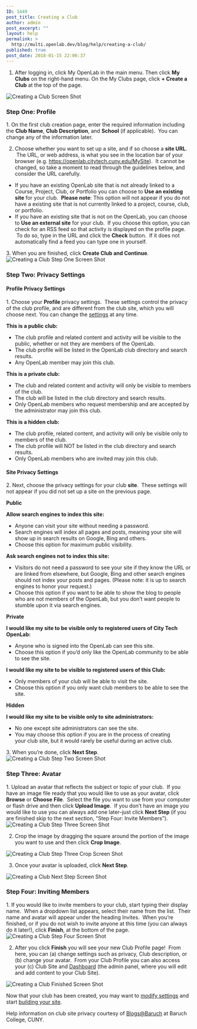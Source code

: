```yaml
---
ID: 1449
post_title: Creating a Club
author: admin
post_excerpt: ""
layout: help
permalink: >
  http://multi.openlab.dev/blog/help/creating-a-club/
published: true
post_date: 2018-01-15 22:06:37
---
```

1. After logging in, click My OpenLab in the main menu. Then click <strong>My Clubs</strong> on the right-hand menu. On the My Clubs page, click <strong>+ Create a Club</strong> at the top of the page.

<img class="alignnone wp-image-36469 size-full" src="https://openlab.citytech.cuny.edu/wp-content/uploads/2012/09/Create_Club_1_V2.png" sizes="(max-width: 1200px) 100vw, 1200px" srcset="https://openlab.citytech.cuny.edu/wp-content/uploads/2012/09/Create_Club_1_V2.png 1200w, https://openlab.citytech.cuny.edu/wp-content/uploads/2012/09/Create_Club_1_V2-300x163.png 300w, https://openlab.citytech.cuny.edu/wp-content/uploads/2012/09/Create_Club_1_V2-1024x556.png 1024w, https://openlab.citytech.cuny.edu/wp-content/uploads/2012/09/Create_Club_1_V2-32x17.png 32w" alt="Creating a Club Screen Shot" />
<h3>Step One: Profile</h3>
1. On the first club creation page, enter the required information including the <strong>Club Name</strong>, <strong>Club Description</strong>, and <strong>School</strong> (if applicable).  You can change any of the information later.

2. Choose whether you want to set up a site, and if so choose a <strong>site URL</strong>.  The URL, or web address, is what you see in the location bar of your browser (e.g. https://openlab.citytech.cuny.edu/MySite).  It cannot be changed, so take a moment to read through the guidelines below, and consider the URL carefully.
<ul>
 	<li>If you have an existing OpenLab site that is not already linked to a Course, Project, Club, or Portfolio you can choose to <strong>Use an existing site</strong> for your club.  <strong>Please note</strong>: This option will not appear if you do not have a existing site that is not currently linked to a project, course, club, or portfolio.</li>
 	<li>If you have an existing site that is not on the OpenLab, you can choose to <strong>Use an external site</strong> for your club.  If you choose this option, you can check for an RSS feed so that activity is displayed on the profile page.  To do so, type in the URL and click the <strong>Check</strong> button.  If it does not automatically find a feed you can type one in yourself.</li>
</ul>
3. When you are finished, click <strong>Create Club and Continue</strong>.

<img class="alignnone wp-image-36471 size-full" src="https://openlab.citytech.cuny.edu/wp-content/uploads/2012/09/Create_Club_2_V2.png" sizes="(max-width: 1033px) 100vw, 1033px" srcset="https://openlab.citytech.cuny.edu/wp-content/uploads/2012/09/Create_Club_2_V2.png 1033w, https://openlab.citytech.cuny.edu/wp-content/uploads/2012/09/Create_Club_2_V2-258x300.png 258w, https://openlab.citytech.cuny.edu/wp-content/uploads/2012/09/Create_Club_2_V2-881x1024.png 881w, https://openlab.citytech.cuny.edu/wp-content/uploads/2012/09/Create_Club_2_V2-28x32.png 28w" alt="Creating a Club Step One Screen Shot" />
<h3>Step Two: Privacy Settings</h3>
<h4>Profile Privacy Settings</h4>
1. Choose your <strong>Profile </strong>privacy settings.  These settings control the privacy of the club profile, and are different from the club site, which you will choose next. You can change the <a title="Changing privacy and other settings for a Course, Project, or Club" href="https://openlab.citytech.cuny.edu/blog/help/changing-privacy-and-other-settings-for-a-course-project-or-club/">settings</a> at any time.

<strong>This is a public club:</strong>
<ul>
 	<li>The club profile and related content and activity will be visible to the public, whether or not they are members of the OpenLab.</li>
 	<li>The club profile will be listed in the OpenLab club directory and search results.</li>
 	<li>Any OpenLab member may join this club.</li>
</ul>
<strong>This is a private club:</strong>
<ul>
 	<li>The club and related content and activity will only be visible to members of the club.</li>
 	<li>The club will be listed in the club directory and search results.</li>
 	<li>Only OpenLab members who request membership and are accepted by the administrator may join this club.</li>
</ul>
<strong>This is a hidden club:</strong>
<ul>
 	<li>The club profile, related content, and activity will only be visible only to members of the club.</li>
 	<li>The club profile will NOT be listed in the club directory and search results.</li>
 	<li>Only OpenLab members who are invited may join this club.</li>
</ul>
<h4>Site Privacy Settings</h4>
2. Next, choose the privacy settings for your club <strong>site</strong>.  These settings will not appear if you did not set up a site on the previous page.

<strong>Public</strong>

<strong>Allow search engines to index this site:</strong>
<ul>
 	<li>Anyone can visit your site without needing a password.</li>
 	<li>Search engines will index all pages and posts, meaning your site will show up in search results on Google, Bing and others.</li>
 	<li>Choose this option for maximum public visibility.</li>
</ul>
<strong>Ask search engines not to index this site:</strong>
<ul>
 	<li>Visitors do not need a password to see your site if they know the URL or are linked from elsewhere, but Google, Bing and other search engines should not index your posts and pages. (Please note: it is up to search engines to honor your request.)</li>
 	<li>Choose this option if you want to be able to show the blog to people who are not members of the OpenLab, but you don’t want people to stumble upon it via search engines.</li>
</ul>
<strong>Private</strong>

<strong>I would like my site to be visible only to registered users of City Tech OpenLab:</strong>
<ul>
 	<li>Anyone who is signed into the OpenLab can see this site.</li>
 	<li>Choose this option if you’d only like the OpenLab community to be able to see the site.</li>
</ul>
<strong>I would like my site to be visible to registered users of this Club:</strong>
<ul>
 	<li>Only members of your club will be able to visit the site.</li>
 	<li>Choose this option if you only want club members to be able to see the site.</li>
</ul>
<strong>Hidden</strong>

<strong>I would like my site to be visible only to site administrators:</strong>
<ul>
 	<li>No one except site administrators can see the site.</li>
 	<li>You may choose this option if you are in the process of creating your club site, but it would rarely be useful during an active club.</li>
</ul>
3. When you’re done, click <strong>Next Step</strong>.

<img class="alignnone wp-image-36472 size-full" src="https://openlab.citytech.cuny.edu/wp-content/uploads/2012/09/Create_Club_3_V2.png" sizes="(max-width: 1116px) 100vw, 1116px" srcset="https://openlab.citytech.cuny.edu/wp-content/uploads/2012/09/Create_Club_3_V2.png 1116w, https://openlab.citytech.cuny.edu/wp-content/uploads/2012/09/Create_Club_3_V2-279x300.png 279w, https://openlab.citytech.cuny.edu/wp-content/uploads/2012/09/Create_Club_3_V2-952x1024.png 952w, https://openlab.citytech.cuny.edu/wp-content/uploads/2012/09/Create_Club_3_V2-30x32.png 30w" alt="Creating a Club Step Two Screen Shot" />
<h3>Step Three: Avatar</h3>
1. Upload an avatar that reflects the subject or topic of your club.  If you have an image file ready that you would like to use as your avatar, click <strong>Browse</strong> or <strong>Choose</strong> <strong>File</strong>.  Select the file you want to use from your computer or flash drive and then click <strong>Upload Image</strong>.  If you don’t have an image you would like to use you can always add one later–just click <strong>Next Step </strong>(if you are finished skip to the next section, “Step Four: Invite Members”).

<img class="alignnone wp-image-36473 size-full" src="https://openlab.citytech.cuny.edu/wp-content/uploads/2012/09/Create_Club_4_V2.png" sizes="(max-width: 1200px) 100vw, 1200px" srcset="https://openlab.citytech.cuny.edu/wp-content/uploads/2012/09/Create_Club_4_V2.png 1200w, https://openlab.citytech.cuny.edu/wp-content/uploads/2012/09/Create_Club_4_V2-300x163.png 300w, https://openlab.citytech.cuny.edu/wp-content/uploads/2012/09/Create_Club_4_V2-1024x556.png 1024w, https://openlab.citytech.cuny.edu/wp-content/uploads/2012/09/Create_Club_4_V2-32x17.png 32w" alt="Creating a Club Step Three Screen Shot" />

2. Crop the image by dragging the square around the portion of the image you want to use and then click <strong>Crop Image</strong>.

<img class="alignnone wp-image-36474 size-full" src="https://openlab.citytech.cuny.edu/wp-content/uploads/2012/09/Create_Club_5_V2.png" sizes="(max-width: 1200px) 100vw, 1200px" srcset="https://openlab.citytech.cuny.edu/wp-content/uploads/2012/09/Create_Club_5_V2.png 1200w, https://openlab.citytech.cuny.edu/wp-content/uploads/2012/09/Create_Club_5_V2-300x163.png 300w, https://openlab.citytech.cuny.edu/wp-content/uploads/2012/09/Create_Club_5_V2-1024x556.png 1024w, https://openlab.citytech.cuny.edu/wp-content/uploads/2012/09/Create_Club_5_V2-32x17.png 32w" alt="Creating a Club Step Three Crop Screen Shot" />

3. Once your avatar is uploaded, click <strong>Next Step</strong>.

<img class="alignnone wp-image-36475 size-full" src="https://openlab.citytech.cuny.edu/wp-content/uploads/2012/09/Create_Club_6_V2.png" sizes="(max-width: 1200px) 100vw, 1200px" srcset="https://openlab.citytech.cuny.edu/wp-content/uploads/2012/09/Create_Club_6_V2.png 1200w, https://openlab.citytech.cuny.edu/wp-content/uploads/2012/09/Create_Club_6_V2-300x163.png 300w, https://openlab.citytech.cuny.edu/wp-content/uploads/2012/09/Create_Club_6_V2-1024x556.png 1024w, https://openlab.citytech.cuny.edu/wp-content/uploads/2012/09/Create_Club_6_V2-32x17.png 32w" alt="Creating a Club Next Step Screen Shot" />
<h3>Step Four: Inviting Members</h3>
1. If you would like to invite members to your club, start typing their display name.  When a dropdown list appears, select their name from the list.  Their name and avatar will appear under the heading Invites.  When you’re finished, or if you do not wish to invite anyone at this time (you can always do it later!), click <strong>Finish</strong>, at the bottom of the page.

<img class="alignnone wp-image-36476 size-full" src="https://openlab.citytech.cuny.edu/wp-content/uploads/2012/09/Create_Club_7_V2.png" sizes="(max-width: 1200px) 100vw, 1200px" srcset="https://openlab.citytech.cuny.edu/wp-content/uploads/2012/09/Create_Club_7_V2.png 1200w, https://openlab.citytech.cuny.edu/wp-content/uploads/2012/09/Create_Club_7_V2-300x163.png 300w, https://openlab.citytech.cuny.edu/wp-content/uploads/2012/09/Create_Club_7_V2-1024x556.png 1024w, https://openlab.citytech.cuny.edu/wp-content/uploads/2012/09/Create_Club_7_V2-32x17.png 32w" alt="Creating a Club Step Four Screen Shot" />

2. After you click <strong>Finish</strong> you will see your new Club Profile page!  From here, you can (a) change settings such as privacy, Club description, or (b) change your avatar.  From your Club Profile you can also access your (c) Club Site and <a title="What is the Site Dashboard?" href="https://openlab.citytech.cuny.edu/blog/help/what-is-the-site-dashboard/">Dashboard</a> (the admin panel, where you will edit and add content to your Club Site).

<img class="alignnone wp-image-36477 size-full" src="https://openlab.citytech.cuny.edu/wp-content/uploads/2012/09/Create_Club_8_V2.png" sizes="(max-width: 1200px) 100vw, 1200px" srcset="https://openlab.citytech.cuny.edu/wp-content/uploads/2012/09/Create_Club_8_V2.png 1200w, https://openlab.citytech.cuny.edu/wp-content/uploads/2012/09/Create_Club_8_V2-300x244.png 300w, https://openlab.citytech.cuny.edu/wp-content/uploads/2012/09/Create_Club_8_V2-1024x834.png 1024w, https://openlab.citytech.cuny.edu/wp-content/uploads/2012/09/Create_Club_8_V2-32x26.png 32w" alt="Creating a Club Finished Screen Shot" />

Now that your club has been created, you may want to <a title="Changing privacy and other settings for a Course, Project, or Club" href="https://openlab.citytech.cuny.edu/blog/help/changing-privacy-and-other-settings-for-a-course-project-or-club/">modify settings</a> and start <a href="https://openlab.citytech.cuny.edu/blog/help/help-category/sites-on-the-openlab/">building your site</a>.

Help information on club site privacy courtesy of <a href="http://blsciblogs.baruch.cuny.edu">Blogs@Baruch</a> at Baruch College, CUNY.